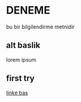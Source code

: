 # DENEME
bu bir bilgilendirme metnidir

## alt baslik
lorem ipsum

## first try
[linke bas](https://www.google.com/)
